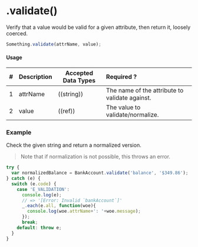# .validate()

Verify that a value would be valid for a given attribute, then return it, loosely coerced.

```javascript
Something.validate(attrName, value);
```

#### Usage

| # | Description   | Accepted Data Types          | Required ? |
|---|---------------|------------------------------|:-----------|
| 1 | attrName      | ((string))                   | The name of the attribute to validate against. |
| 2 | value         | ((ref))                      | The value to validate/normalize. |


### Example

Check the given string and return a normalized version.
> Note that if normalization is not possible, this throws an error.

```javascript
try {
  var normalizedBalance = BankAccount.validate('balance', '$349.86');
} catch (e) {
  switch (e.code) {
    case 'E_VALIDATION':
      console.log(e);
      // => '[Error: Invalid `bankAccount`]'
      _.each(e.all, function(woe){
        console.log(woe.attrName+': '+woe.message);
      });
      break;
    default: throw e;
  }
}
```



<docmeta name="displayName" value=".validate()">
<docmeta name="pageType" value="method">
